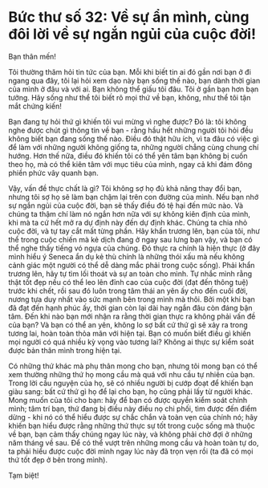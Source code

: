 # Bức thư số 32: Về sự ẩn mình, cùng đôi lời về sự ngắn ngủi của cuộc đời!

Bạn thân mến!

Tôi thường thăm hỏi tin tức của bạn. Mỗi khi biết tin ai đó gần nơi bạn ở đi ngang qua đây, tôi lại hỏi xem dạo này bạn sống thế nào, bạn dành thời gian của mình ở đâu và với ai. Bạn không thể giấu tôi đâu. Tôi ở gần bạn hơn bạn tưởng. Hãy sống như thể tôi biết rõ mọi thứ về bạn, không, như thể tôi tận mắt chứng kiến!

Bạn đang tự hỏi thứ gì khiến tôi vui mừng vì nghe được? Đó là: tôi không nghe được chút gì thông tin về bạn - rằng hầu hết những người tôi hỏi đều không biết bạn đang sống thế nào. Điều đó thật hữu ích, vì ta đâu có việc gì để làm với những người không giống ta, những người chẳng cùng chung chí hướng. Hơn thế nữa, điều đó khiến tôi có thể yên tâm bạn không bị cuốn theo họ, mà có thể kiên tâm với mục tiêu của mình, ngay cả khi đám đông phiền phức vây quanh bạn.

Vậy, vấn đề thực chất là gì? Tôi không sợ họ đủ khả năng thay đổi bạn, nhưng tôi sợ họ sẽ làm bạn chậm lại trên con đường của mình. Nếu bạn nhớ sự ngắn ngủi của cuộc đời, bạn sẽ thấy điều đó tệ hại đến mức nào. Và chúng ta thậm chí làm nó ngắn hơn nữa với sự không kiên định của mình, khi mà ta cứ hết mở ra dự định này đến dự định khác. Chúng ta chia nhỏ cuộc đời, và tự tay cắt mất từng phần. Hãy khẩn trương lên, bạn của tôi, như thể trong cuộc chiến mà kẻ dịch đang ở ngay sau lưng bạn vậy, và bạn có thể nghe thấy tiếng vó ngựa của chúng. Đó thực ra chính là hiện thực (ở đây mình hiểu ý Seneca ẩn dụ kẻ thù chính là những thói xấu mà nếu không cảnh giác một người có thể dễ dàng mắc phải trong cuộc sống). Phải khẩn trương lên, hãy tự tìm lối thoát và sự an toàn cho mình. Tự nhắc mình rằng thật tốt đẹp nếu có thể leo lên đỉnh cao của cuộc đời (đạt đến thông tuệ) trước khi chết, rồi sau đó luôn trong tâm thái an yên ấy cho đến cuối đời, nương tựa duy nhất vào sức mạnh bên trong mình mà thôi. Bởi một khi bạn đã đạt đến hạnh phúc ấy, thời gian còn lại dài hay ngắn đâu còn đáng bận tâm. Đến khi nào bạn mới nhận ra rằng thời gian thực ra không phải vấn đề của bạn? Và bạn có thể an yên, không lo sợ bất cứ thứ gì sẽ xảy ra trong tương lai, hoàn toàn thỏa mãn với hiện tại. Bạn có muốn biết điều gì khiến mọi người có quá nhiều kỳ vọng vào tương lai? Không ai thực sự kiểm soát được bản thân mình trong hiện tại.

Có những thứ khác mà phụ thân mong cho bạn, nhưng tôi mong bạn có thể xem thường những thứ họ mong cầu mà quá với nhu cầu tự nhiên của bạn. Trong lời cầu nguyện của họ, sẽ có nhiều người bị cướp đoạt để khiến bạn giàu sang: bất cứ thứ gì họ để lại cho bạn, họ cũng phải lấy từ người khác. Mong muốn của tôi cho bạn: hãy để bạn có được quyền kiểm soát chính mình; tâm trí bạn, thứ đang bị điều này điều nọ chi phối, tìm được đến điểm dừng - khi nó có thể hiểu được sự chắc chắn và toàn vẹn của chính nó; hãy khiến bạn hiểu được rằng những thứ thực sự tốt trong cuộc sống mà thuộc về bạn, bạn cảm thấy chúng ngay lúc này, và không phải chờ đợi ở những năm tháng về sau. Để có thể vượt trên những mong cầu và hoàn toàn tự do, ta phải hiểu được cuộc đời mình ngay lúc này đã trọn vẹn rồi (ta đã có mọi thứ tốt đẹp ở bên trong mình).

Tạm biệt!